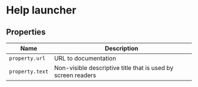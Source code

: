 # Help launcher

## Properties

| Name            | Description                                                  |
| --------------- | ------------------------------------------------------------ |
| `property.url`  | URL to documentation                                         |
| `property.text` | Non-visible descriptive title that is used by screen readers |

